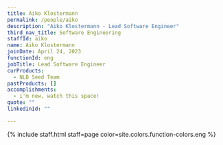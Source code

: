 ```yaml
---
title: Aiko Klostermann
permalink: /people/aiko
description: "Aiko Klostermann - Lead Software Engineer"
third_nav_title: Software Engineering
staffId: aiko
name: Aiko Klostermann
joinDate: April 24, 2023
functionId: eng
jobTitle: Lead Software Engineer
curProducts:
  - NLB Seed Team
pastProducts: []
accomplishments:
  - i'm new, watch this space!
quote: ""
linkedinId: ""

---
```


{% include staff.html staff=page color=site.colors.function-colors.eng %}
